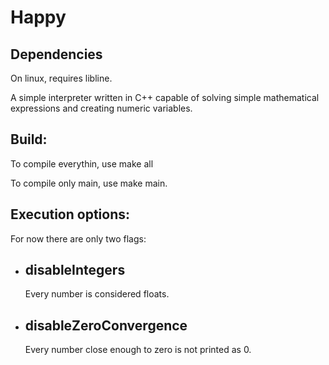# Happy

## Dependencies
On linux, requires libline.

A simple interpreter written in C++ capable of solving simple mathematical expressions and creating numeric variables.

<h2>Build:</h2>
<p>To compile everythin, use make all</p>
<p>To compile only main, use make main.</p>
<h2>Execution options: </h2>
<p>
For now there are only two flags:
</p>
<ul>
<li><h2>disableIntegers</h2><p>Every number is considered floats.<p></li>
<li><h2>disableZeroConvergence</h2><p>Every number close enough to zero is not printed as 0.</p></li>
</ul>
